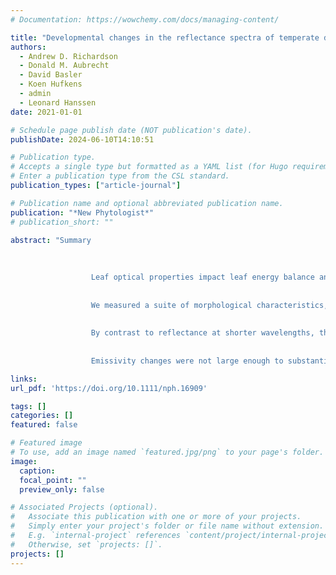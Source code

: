 ```yaml
---
# Documentation: https://wowchemy.com/docs/managing-content/

title: "Developmental changes in the reflectance spectra of temperate deciduous tree leaves and implications for thermal emissivity and leaf temperature"
authors: 
  - Andrew D. Richardson
  - Donald M. Aubrecht
  - David Basler
  - Koen Hufkens
  - admin
  - Leonard Hanssen
date: 2021-01-01

# Schedule page publish date (NOT publication's date).
publishDate: 2024-06-10T14:10:51

# Publication type.
# Accepts a single type but formatted as a YAML list (for Hugo requirements).
# Enter a publication type from the CSL standard.
publication_types: ["article-journal"]

# Publication name and optional abbreviated publication name.
publication: "*New Phytologist*"
# publication_short: ""

abstract: "Summary
            
              
                
                  Leaf optical properties impact leaf energy balance and thus leaf temperature. The effect of leaf development on mid‐infrared (MIR) reflectance, and hence thermal emissivity, has not been investigated in detail.
                
                
                  We measured a suite of morphological characteristics, as well as directional‐hemispherical reflectance from ultraviolet to thermal infrared wavelengths (250 nm to 20 µm) of leaves from five temperate deciduous tree species over the 8 wk following spring leaf emergence.
                
                
                  By contrast to reflectance at shorter wavelengths, the shape and magnitude of MIR reflectance spectra changed markedly with development. MIR spectral differences among species became more pronounced and unique as leaves matured. Comparison of reflectance spectra of intact vs dried and ground leaves points to cuticular development – and not internal structural or biochemical changes – as the main driving factor. Accompanying the observed spectral changes was a drop in thermal emissivity from about 0.99 to 0.95 over the 8 wk following leaf emergence.
                
                
                  Emissivity changes were not large enough to substantially influence leaf temperature, but they could potentially lead to a bias in radiometrically measured temperatures of up to 3 K. Our results also pointed to the potential for using MIR spectroscopy to better understand species‐level differences in cuticular development and composition."

links:
url_pdf: 'https://doi.org/10.1111/nph.16909'

tags: []
categories: []
featured: false

# Featured image
# To use, add an image named `featured.jpg/png` to your page's folder. 
image:
  caption: 
  focal_point: ""
  preview_only: false

# Associated Projects (optional).
#   Associate this publication with one or more of your projects.
#   Simply enter your project's folder or file name without extension.
#   E.g. `internal-project` references `content/project/internal-project/index.md`.
#   Otherwise, set `projects: []`.
projects: []
---
```

